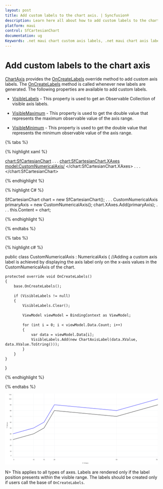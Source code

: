 ```yaml
---
layout: post
title: Add custom labels to the chart axis. | Syncfusion®
description: Learn here all about how to add custom labels to the chart axis in Syncfusion® .NET MAUI Chart (SfCartesianChart) control.
platform: maui
control: SfCartesianChart
documentation: ug
Keywords: .net maui chart custom axis labels, .net maui chart axis label customization, sfCartesianchart custom axis labels in .net maui, .net maui chart axis label customization.
---
```


# Add custom labels to the chart axis

[ChartAxis](https://help.syncfusion.com/cr/maui/Syncfusion.Maui.Charts.ChartAxis.html) provides the [OnCreateLabels](https://help.syncfusion.com/cr/maui/Syncfusion.Maui.Charts.ChartAxis.html#Syncfusion_Maui_Charts_ChartAxis_OnCreateLabels) override method to add custom axis labels. The [OnCreateLabels](https://help.syncfusion.com/cr/maui/Syncfusion.Maui.Charts.ChartAxis.html#Syncfusion_Maui_Charts_ChartAxis_OnCreateLabels) method is called whenever new labels are generated. The following properties are available to add custom labels.

* [VisibleLabels](https://help.syncfusion.com/cr/maui/Syncfusion.Maui.Charts.ChartAxis.html#Syncfusion_Maui_Charts_ChartAxis_VisibleLabels) - This property is used to get an Observable Collection of visible axis labels.

* [VisibleMaximum](https://help.syncfusion.com/cr/maui/Syncfusion.Maui.Charts.ChartAxis.html#Syncfusion_Maui_Charts_ChartAxis_VisibleMaximum) - This property is used to get the double value that represents the maximum observable value of the axis range.

* [VisibleMinimum](https://help.syncfusion.com/cr/maui/Syncfusion.Maui.Charts.ChartAxis.html#Syncfusion_Maui_Charts_ChartAxis_VisibleMinimum) - This property is used to get the double value that represents the minimum observable value of the axis range.

{% tabs %}

{% highlight xaml %}

<chart:SfCartesianChart>
    . . .
    <chart:SfCartesianChart.XAxes>
        <model:CustomNumericalAxis/>
    </chart:SfCartesianChart.XAxes>
    . . .
</chart:SfCartesianChart>

{% endhighlight %}

{% highlight C# %}

SfCartesianChart chart = new SfCartesianChart();
. . .
CustomNumericalAxis primaryAxis = new CustomNumericalAxis();
chart.XAxes.Add(primaryAxis);
. . .
this.Content = chart;
    
{% endhighlight %}

{% endtabs %}

{% tabs %}

{% highlight c# %}

public class CustomNumericalAxis : NumericalAxis
{
    //Adding a custom axis label is achieved by displaying the axis label only on the x-axis values in the CustomNumericalAxis of the chart.
    
    protected override void OnCreateLabels()
    {
        base.OnCreateLabels();

        if (VisibleLabels != null)
        {
            VisibleLabels.Clear();

            ViewModel viewModel = BindingContext as ViewModel;

            for (int i = 0; i < viewModel.Data.Count; i++)
            {
                var data = viewModel.Data[i];
                VisibleLabels.Add(new ChartAxisLabel(data.XValue, data.XValue.ToString()));
            }
        }
    }
}
    
{% endhighlight  %}

{% endtabs %}

![Add custom labels to chart axis](How-to_images/MAUI_Add_custom_labels.png)

N> This applies to all types of axes. Labels are rendered only if the label position presents within the visible range. The labels should be created only if users call the base of `OnCreateLabels`.